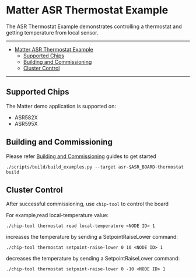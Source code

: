 # Matter ASR Thermostat Example

The ASR Thermostat Example demonstrates controlling a thermostat and getting
temperature from local sensor.

---

-   [Matter ASR Thermostat Example](#matter-asr-thermostat-example)
    -   [Supported Chips](#supported-chips)
    -   [Building and Commissioning](#building-and-commissioning)
    -   [Cluster Control](#cluster-control)

---

## Supported Chips

The Matter demo application is supported on:

-   ASR582X
-   ASR595X

## Building and Commissioning

Please refer
[Building and Commissioning](../../../docs/guides/asr_getting_started_guide.md#building-the-example-application)
guides to get started

```
./scripts/build/build_examples.py --target asr-$ASR_BOARD-thermostat build
```

## Cluster Control

After successful commissioning, use `chip-tool` to control the board

For example,read local-temperature value:

```
./chip-tool thermostat read local-temperature <NODE ID> 1
```

increases the temperature by sending a SetpointRaiseLower command:

```
./chip-tool thermostat setpoint-raise-lower 0 10 <NODE ID> 1
```

decreases the temperature by sending a SetpointRaiseLower command:

```
./chip-tool thermostat setpoint-raise-lower 0 -10 <NODE ID> 1
```
